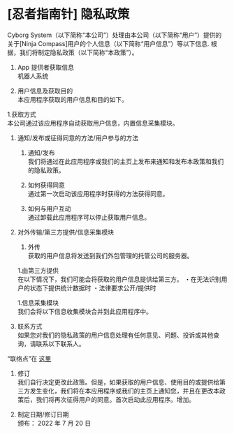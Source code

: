 # [忍者指南针] 隐私政策

Cyborg System（以下简称“本公司”）处理由本公司（以下简称“用户”）提供的关于[Ninja Compass]用户的个人信息（以下简称“用户信息”）等以下信息. 根据，我们将制定隐私政策（以下简称“本政策”）。

1. App 提供者获取信息 <br>
   机器人系统

1. 用户信息及获取目的<br>
   本应用程序获取的用户信息和目的如下。

1.获取方式<br>
本公司通过该应用程序自动获取用户信息，内置信息采集模块。

1. 通知/发布或征得同意的方法/用户参与的方法 <br>

   1. 通知/发布 <br>
      我们将通过在此应用程序或我们的主页上发布来通知和发布本政策和我们的隐私政策。

   1. 如何获得同意 <br>
      通过第一次启动该应用程序时获得的方法获得同意。

   1. 如何与用户互动 <br>
      通过卸载此应用程序可以停止获取用户信息。

1. 对外传输/第三方提供/信息采集模块<br>

   1. 外传 <br>
      获取的用户信息将发送到我们外包管理的托管公司的服务器。

   1.由第三方提供<br>
   在以下情况下，我们可能会将获取的用户信息提供给第三方。
   ・在无法识别用户的状态下提供统计数据时
   ・法律要求公开/提供时

   1.信息采集模块<br>
   我们会将以下信息收集模块合并到此应用程序中。

1. 联系方式 <br>
   如果您对我们的隐私政策的用户信息处理有任何意见、问题、投诉或其他查询，请联系以下联系人。

“联络点”在 [这里](https://twitter.com/keirekisho)

1. 修订<br>
   我们自行决定更改此政策。但是，如果获取的用户信息、使用目的或提供给第三方发生变化，我们将在本应用程序或我们的主页上通知您，并且在更改本政策后，我们将再次征得用户的同意。首次启动此应用程序。增加。

1. 制定日期/修订日期 <br>
   颁布： 2022 年 7 月 20 日
